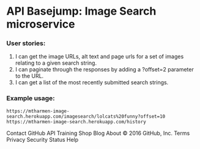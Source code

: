 # API Basejump: Image Search microservice

### User stories:
1) I can get the image URLs, alt text and page urls for a set of images relating to a given search string.
2) I can paginate through the responses by adding a ?offset=2 parameter to the URL.
3) I can get a list of the most recently submitted search strings.

### Example usage:
```text
https://mtharmen-image-search.herokuapp.com/imagesearch/lolcats%20funny?offset=10
https://mtharmen-image-search.herokuapp.com/history
```

Contact GitHub API Training Shop Blog About © 2016 GitHub, Inc. Terms Privacy Security Status Help
